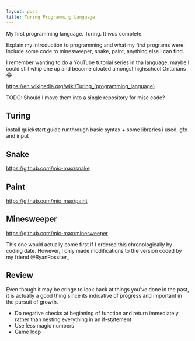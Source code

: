 ```yaml
---
layout: post
title: Turing Programming Language
---
```


My first programming language. Turing. It *was* complete.

Explain my introduction to programming and what my first programs were.
Include some code to minesweeper, snake, paint, anything else I can find.

I remember wanting to do a YouTube tutorial series in tha language, maybe I could still whip one up and become clouted amongst highschool Ontarians :joy:

<https://en.wikipedia.org/wiki/Turing_(programming_language)>

TODO: Should I move them into a single repository for misc code?

## Turing

install quickstart guide
runthrough basic syntax + some libraries i used, gfx and input

## Snake

https://github.com/mic-max/snake

## Paint

https://github.com/mic-max/paint

## Minesweeper

https://github.com/mic-max/minesweeper

This one would actually come first if I ordered this chronologically by coding date. However, I only made modifications to the version coded by my friend @RyanRossiter_

## Review

Even though it may be cringe to look back at things you've done in the past, it is actually a good thing since its indicative of progress and important in the pursuit of growth.

- Do negative checks at beginning of function and return immediately rather than nesting everything in an if-statement
- Use less magic numbers
- Game loop